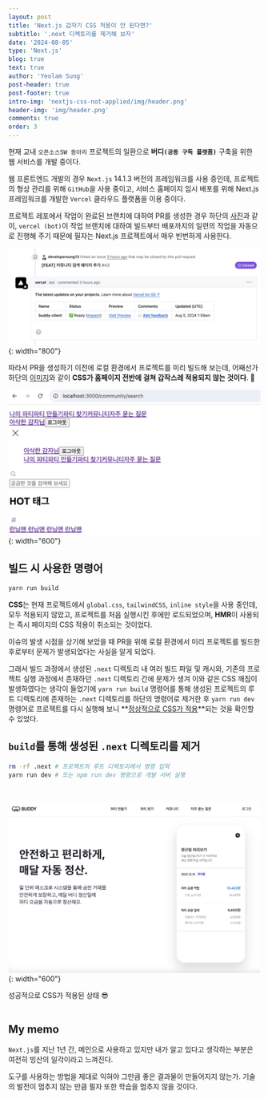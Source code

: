 ```yaml
---
layout: post
title: 'Next.js 갑자기 CSS 적용이 안 된다면?'
subtitle: '.next 디렉토리를 제거해 보자'
date: '2024-08-05'
type: 'Next.js'
blog: true
text: true
author: 'Yeolam Sung'
post-header: true
post-footer: true
intro-img: 'nextjs-css-not-applied/img/header.png'
header-img: 'img/header.png'
comments: true
order: 3
---
```


현재 교내 `오픈소스SW 동아리` 프로젝트의 일환으로 **버디`(공동 구독 플랫폼)`** 구축을 위한 웹
서비스를 개발 중이다.

웹 프론트엔드 개발의 경우 `Next.js` 14.1.3 버전의 프레임워크를 사용 중인데,
프로젝트의 형상 관리를 위해 `GitHub`을 사용 중이고, 서비스 홈페이지 임시 배포를 위해 Next.js 프레임워크를 개발한 `Vercel` 클라우드 플랫폼을 이용 중이다.

프로젝트 레포에서 작업이 완료된 브랜치에 대하여 PR를 생성한 경우 하단의 [사진](#vercel-bot-image)과 같이, `vercel (bot)`이 작업 브랜치에 대하여 빌드부터 배포까지의 일련의 작업을 자동으로 진행해 주기 때문에 필자는 Next.js 프로젝트에서 매우 빈번하게 사용한다.

<a name="vercel-bot-image"></a>
![vercel bot in pr](img/img2.png){: width="800"}

따라서 PR을 생성하기 이전에 로컬 환경에서 프로젝트를 미리 빌드해 보는데, 어째선가 하단의 [이미지](#header)와 같이
**CSS가 홈페이지 전반에 걸쳐 갑작스레 적용되지 않는 것이다**. 🫨

<a name="header"></a>
![header](img/header.png){: width="600"}

## 빌드 시 사용한 명령어

```sh
yarn run build
```

**CSS**는 현재 프로젝트에서 `global.css`, `tailwindCSS`, `inline style`을 사용 중인데, 모두 적용되지 않았고, 프로젝트를 처음 실행시킨 후에만 로드되었으며, **HMR**이 사용되는 즉시 페이지의 CSS 적용이 취소되는 것이었다.

이슈의 발생 시점을 상기해 보았을 때 PR을 위해 로컬 환경에서 미리 프로젝트를 빌드한 후로부터 문제가 발생되었다는 사실을 알게 되었다.

그래서 빌드 과정에서 생성된 `.next` 디렉토리 내 여러 빌드 파일 및 캐시와, 기존의 프로젝트 실행 과정에서 존재하던 `.next` 디렉토리 간에 문제가 생겨 이와 같은 CSS 깨짐이 발생하였다는 생각이 들었기에 `yarn run build` 명령어를 통해 생성된 프로젝트의 루트 디렉토리에 존재하는 `.next` 디렉토리를 하단의 명령어로 제거한 후 `yarn run dev` 명령어로 프로젝트를 다시 실행해 보니 **[정상적으로 CSS가 적용](#css-success-applied)**되는 것을 확인할 수 있었다.

## `build`를 통해 생성된 `.next` 디렉토리를 제거

```sh
rm -rf .next # 프로젝트의 루트 디렉토리에서 명령 입력
yarn run dev # 또는 npm run dev 명령으로 개발 서버 실행
```

<br />

<a name="css-success-applied"></a>
![css success applied](img/img3.png){: width="600"}

<figcaption>성공적으로 CSS가 적용된 상태 😎</figcaption>

<br />

## My memo

`Next.js`를 지난 1년 간, 메인으로 사용하고 있지만 내가 알고 있다고 생각하는 부분은 여전히 빙산의 일각이라고 느껴진다.

도구를 사용하는 방법을 제대로 익혀야 그만큼 좋은 결과물이 만들어지지 않는가. 기술의 발전이 멈추지 않는 만큼 필자 또한 학습을 멈추지 않을 것이다.
